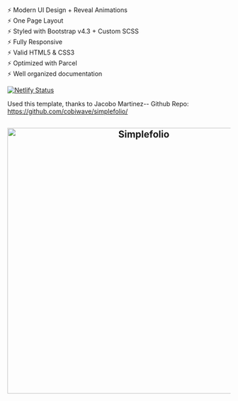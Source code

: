 ⚡️ Modern UI Design + Reveal Animations\
⚡️ One Page Layout\
⚡️ Styled with Bootstrap v4.3 + Custom SCSS\
⚡️ Fully Responsive\
⚡️ Valid HTML5 & CSS3\
⚡️ Optimized with Parcel\
⚡️ Well organized documentation

[![Netlify Status](https://api.netlify.com/api/v1/badges/441b090e-5e23-447b-a34c-7bd9a2d74e4d/deploy-status)](https://app.netlify.com/sites/mike-giordano/deploys)

Used this template, thanks to Jacobo Martinez--
Github Repo: https://github.com/cobiwave/simplefolio/

<h2 align="center">
  <img src="https://github.com/cobiwave/gatsby-simplefolio/blob/master/examples/example.gif" alt="Simplefolio" width="600px" />
  <br>
</h2>
